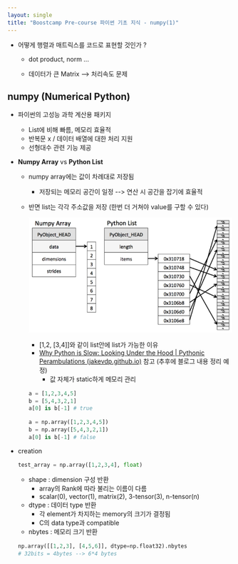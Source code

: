 ```yaml
---
layout: single
title: "Boostcamp Pre-course 파이썬 기초 지식 - numpy(1)"
---
```

- 어떻게 행렬과 매트릭스를 코드로 표현할 것인가 ?

  - dot product, norm ...

  - 데이터가 큰 Matrix --> 처리속도 문제

## numpy (Numerical Python)

- 파이썬의 고성능 과학 계산용 패키지

  - List에 비해 빠름, 메모리 효율적
  - 반복문 x / 데이터 배열에 대한 처리 지원
  - 선형대수 관련 기능 제공

- **Numpy Array** vs **Python List**

  - numpy array에는 값이 차례대로 저장됨

    - 저장되는 메모리 공간이 일정 --> 연산 시 공간을 잡기에 효율적

  - 반면 list는 각각 주소값을 저장 (한번 더 거쳐야 value를 구할 수 있다)

    ![jpg](/assets/images/2022-01-07/20220107_132513.jpg)

    

    - [1,2, [3,4]]와 같이 list안에 list가 가능한 이유
    - [Why Python is Slow: Looking Under the Hood | Pythonic Perambulations (jakevdp.github.io)](https://jakevdp.github.io/blog/2014/05/09/why-python-is-slow/)  참고 (추후에 블로그 내용 정리 예정)
      - 값 자체가 static하게 메모리 관리

    ```python
    a = [1,2,3,4,5]
    b = [5,4,3,2,1]
    a[0] is b[-1] # true
    ```

    ```python
    a = np.array([1,2,3,4,5])
    b = np.array([5,4,3,2,1])
    a[0] is b[-1] # false
    ```

- creation

  ```python
  test_array = np.array([1,2,3,4], float)
  ```

  - shape : dimension 구성 반환
    - array의 Rank에 따라 불리는 이름이 다름
    - scalar(0), vector(1), matrix(2), 3-tensor(3), n-tensor(n)
  - dtype : 데이터 type 반환
    - 각 element가 차지하는 memory의 크기가 결정됨
    - C의 data type과 compatible
  - nbytes : 메모리 크기 반환

  ```python
  np.array([[1,2,3], [4,5,6]], dtype=np.float32).nbytes 
  # 32bits = 4bytes --> 6*4 bytes 
  ```

